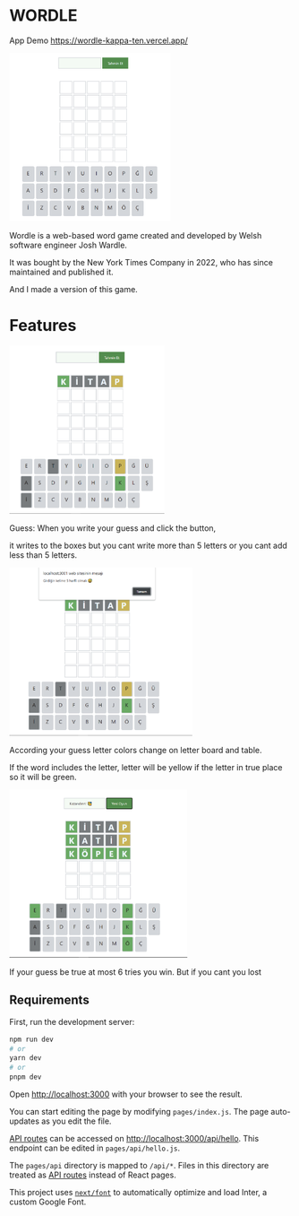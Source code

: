 # WORDLE
App Demo https://wordle-kappa-ten.vercel.app/
<p float="left">
<img src="1.png?raw=true"  height='300' >
  <p float="left">Wordle is a web-based word game created and developed by Welsh software engineer Josh Wardle.  </p><p float="left"> It was bought by the New York Times Company in 2022, who has since maintained and published it. </p><p float="left">  And I made a version of this game. </p>
</p>

# Features

<p float="left">
<img src="2.png?raw=true"  height="300"> <p float="left"> Guess: When you write your guess and click the button, </p><p float="left">it writes to the boxes but you cant write more than 5 letters or you cant add less than 5 letters.</p>
</p>
<p float="left">
<img src="3.png?raw=true"  height="300">  <p float="left"> According your guess letter colors change on letter board and table. </p><p float="left"> If the word includes the letter, letter will be yellow if the letter in true place so it will be green.</p>
</p>
<p float="left">
<img src="4.png?raw=true"  height="300"> <p float="left">If your guess be true at most 6 tries you win. But if you cant you lost</p>
</p>



## Requirements

First, run the development server:

```bash
npm run dev
# or
yarn dev
# or
pnpm dev
```

Open [http://localhost:3000](http://localhost:3000) with your browser to see the result.

You can start editing the page by modifying `pages/index.js`. The page auto-updates as you edit the file.

[API routes](https://nextjs.org/docs/api-routes/introduction) can be accessed on [http://localhost:3000/api/hello](http://localhost:3000/api/hello). This endpoint can be edited in `pages/api/hello.js`.

The `pages/api` directory is mapped to `/api/*`. Files in this directory are treated as [API routes](https://nextjs.org/docs/api-routes/introduction) instead of React pages.

This project uses [`next/font`](https://nextjs.org/docs/basic-features/font-optimization) to automatically optimize and load Inter, a custom Google Font.

